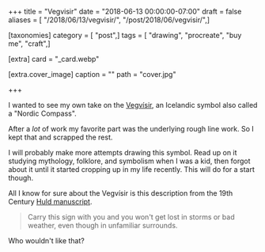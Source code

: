 +++
title = "Vegvisir"
date = "2018-06-13 00:00:00-07:00"
draft = false
aliases = [ "/2018/06/13/vegvisir/", "/post/2018/06/vegvisir/",]

[taxonomies]
category = [ "post",]
tags = [ "drawing", "procreate", "buy me", "craft",]

[extra]
card = "_card.webp"

[extra.cover_image]
caption = ""
path = "cover.jpg"

+++

I wanted to see my own take on the [Vegvísir][], an Icelandic symbol also called a "Nordic Compass".

[Vegvísir]: https://norse-mythology.org/vegvisir/
<!--more-->

After a *lot* of work my favorite part was the underlying rough line work. So I kept that and scrapped the
rest.

I will probably make more attempts drawing this symbol. Read up on it studying mythology, folklore, and
symbolism when I was a kid, then forgot about it until it started cropping up in my life recently. This will
do for a start though.

All I know for sure about the Vegvísir is this description from the 19th Century [Huld manuscript][].

[Huld Manuscript]: https://www.academia.edu/13008560/Huld_Manuscript_of_Galdrastafir_Witchcraft_Magic_Symbols_and_Runes_-_English_Translation

> Carry this sign with you and you won't get lost in storms or bad weather, even though in unfamiliar
> surrounds.

Who wouldn't like that?